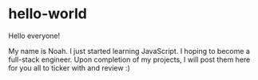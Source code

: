 # hello-world

Hello everyone!

My name is Noah. I just started learning JavaScript. I hoping to become a full-stack engineer.
Upon completion of my projects, I will post them here for you all to ticker with and review :)
